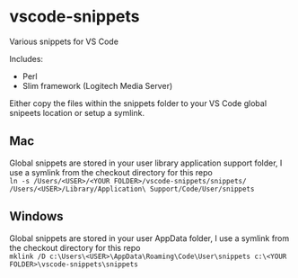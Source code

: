 # vscode-snippets
Various snippets for VS Code

Includes:  
* Perl
* Slim framework (Logitech Media Server)

Either copy the files within the snippets folder to your VS Code global snipeets location or setup a symlink.

## Mac
Global snippets are stored in your user library application support folder, I use a symlink from the checkout directory for this repo  
```ln -s /Users/<USER>/<YOUR FOLDER>/vscode-snippets/snippets/ /Users/<USER>/Library/Application\ Support/Code/User/snippets```

## Windows
Global snippets are stored in your user AppData folder, I use a symlink from the checkout directory for this repo  
```mklink /D c:\Users\<USER>\AppData\Roaming\Code\User\snippets c:\<YOUR FOLDER>\vscode-snippets\snippets```
